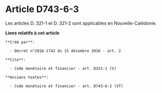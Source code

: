 # Article D743-6-3

Les articles D. 321-1 et D. 321-2 sont applicables en Nouvelle-Calédonie.

**Liens relatifs à cet article**

	**Créé par**:

	  - Décret n°2016-1742 du 15 décembre 2016 - art. 2

	**Cite**:

	  - Code monétaire et financier - art. D321-1 (V)

	**Anciens textes**:

	  - Code monétaire et financier - art. D743-6-2 (VT)

